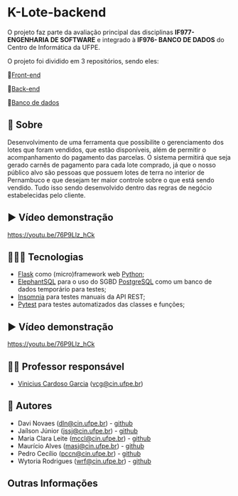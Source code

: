 # K-Lote-backend

O projeto faz parte da avaliação principal das disciplinas **IF977- ENGENHARIA DE SOFTWARE** e integrado à **IF976- BANCO DE DADOS** do Centro de Informática da UFPE. 

O projeto foi dividido em 3 repositórios, sendo eles:

📌[Front-end](https://github.com/Jailsonsdsj/projeto-ES-front)

📌[Back-end](https://github.com/k-lote/klote-backend)

📌[Banco de dados](https://github.com/wytoriaa/loteamento-prjt-bd)

## 📑 Sobre
Desenvolvimento de uma ferramenta que possibilite o gerenciamento dos lotes que foram vendidos, que estão disponíveis, além de permitir o acompanhamento do pagamento das parcelas. O sistema permitirá que seja gerado carnês de pagamento para cada lote comprado, já que o nosso público alvo são pessoas que possuem lotes de terra no interior de Pernambuco e que desejam ter maior controle sobre o que está sendo vendido. Tudo isso sendo desenvolvido dentro das regras de negócio estabelecidas pelo cliente.

## ▶️ Vídeo demonstração
https://youtu.be/76P9Llz_hCk

## 👩🏽‍💻 Tecnologias
- [Flask](https://flask.palletsprojects.com/en/2.2.x/) como (micro)framework web [Python](https://docs.python.org/3/);
- [ElephantSQL](https://www.elephantsql.com/docs/index.html) para o uso do SGBD [PostgreSQL](https://www.postgresql.org/docs/) como um banco de dados temporário para testes;
- [Insomnia](https://docs.insomnia.rest/insomnia/get-started) para testes manuais da API REST;
- [Pytest](https://docs.pytest.org/en/7.1.x/) para testes automatizados das classes e funções;

## ▶️ Vídeo demonstração
https://youtu.be/76P9Llz_hCk

## 👨‍🏫 Professor responsável

- [Vinicius Cardoso Garcia](https://viniciusgarcia.me/) (vcg@cin.ufpe.br)

## 👥 Autores
- Davi Novaes (dln@cin.ufpe.br) - [github](https://github.com/davinovaes)
- Jaílson Júnior (jssj@cin.ufpe.br) - [github](https://github.com/Jailsonsdsj)
- Maria Clara Leite (mccl@cin.ufpe.br) - [github](https://github.com/claraleite)
- Maurício Alves (masj@cin.ufpe.br) - [github](https://github.com/1-mauricio)
- Pedro Cecílio (pccn@cin.ufpe.br) - [github](https://github.com/pedroceciliocn)
- Wytoria Rodrigues (wrf@cin.ufpe.br) - [github](https://github.com/wytoriaa)

## Outras Informações
